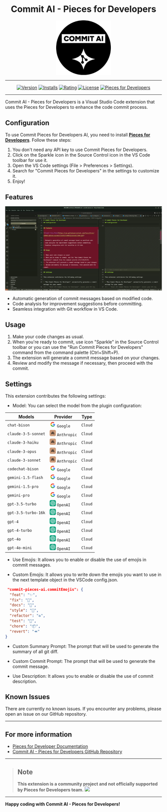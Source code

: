<div align="center">

# Commit AI - Pieces for Developers

<img src="assets/icon.png" width="35%">

---

[![Version][version-badge]][marketplace-url]
[![Installs][installs-badge]][marketplace-url]
[![Rating][rating-badge]][marketplace-url]
[![License][license-badge]][license-url]
[![Pieces for Developers][pieces-badge]][pieces-url]

[version-badge]: https://img.shields.io/visual-studio-marketplace/v/DavideLadisa.commit-pieces-ai?style=for-the-badge
[installs-badge]: https://img.shields.io/visual-studio-marketplace/i/DavideLadisa.commit-pieces-ai?style=for-the-badge
[rating-badge]: https://img.shields.io/visual-studio-marketplace/r/DavideLadisa.commit-pieces-ai?style=for-the-badge
[license-badge]: https://img.shields.io/github/license/FrancoStino/commit-pieces-ai?style=for-the-badge
[pieces-badge]: https://img.shields.io/badge/pieces-for%20developers-191919?style=for-the-badge&logo=data%3Aimage%2Fpng%3Bbase64%2CiVBORw0KGgoAAAANSUhEUgAAABQAAAAUCAQAAAAngNWGAAAB3UlEQVQoz11TTWgTQRj9IGya7UpEPMVuLagYkQr%20QOpRtOBJBBc8eyqCIHgrrYRiipeCCF715E2rULEU3cZWIqXUCtp68Kg0a8EF0WgS7TrveZidZDff6c03b773zTdvROJwxBusToXv%20Y8kqcKNWsUbcqQnhrN%20OWqyJ6KWXznWl6CV8sFLs6nYYAOqQ64vlfaYalbwQif%2F8g6KyDDDI5jBn5j6dXmkT0Tysj6pEy2eR4F3sYmPuIcBnoXpZXXaEbmyL%2FqllzdwEAGM5DaLuG5WratDUr2p8Q%2FafIbkVXzY%2FB7j2rSEbzVcQp5tfsElnMYsSHKHe7EQHw03hTsazilXkRcxigpy3AIJunhsNJQYoSfKVeBR9RCkjTcgt2Bxo9NMh%2FiIriJP4AGIfvWa5DWcRLfpjvSschU5hlG00a8WOAGHK12eknBNo6fKVWSdh3gAGea4H4uJGYQfpDah4XM1oEjyJ%20%2FDwm20Uq9euyVjhahBkqvIcRsk%20RkZfkpNNGp6g%20LIq3FthlM4gxUsYwTnkOJxfSovInLcCudJss4LyMLGZXxL0YLF4ayx2a5gXiebaKeLse6XdiccediaGzfmSPT22y8Xsz0et8UrVCeDtXiuUfiuWvbc7lf4Dx%2FMT2rumNvaAAAAAElFTkSuQmCC
[marketplace-url]: https://marketplace.visualstudio.com/items?itemName=DavideLadisa.commit-pieces-ai
[license-url]: https://github.com/FrancoStino/commit-pieces-ai/blob/main/LICENSE
[pieces-url]: https://pieces.app/

</div>

---

Commit AI - Pieces for Developers is a Visual Studio Code extension that uses the Pieces for Developers to enhance the code commit process.

## Configuration

To use Commit Pieces for Developers AI, you need to install **[Pieces for Developers](https://pieces.app/)**. Follow these steps:

1. You don't need any API key to use Commit Pieces for Developers.
2. Click on the Sparkle icon in the Source Control icon in the VS Code toolbar for use it.
3. Open the VS Code settings (File > Preferences > Settings).
4. Search for "Commit Pieces for Developers" in the settings to customize it.
5. Enjoy!

## Features

![Commit Groq Demo](assets/commitpiecesai-demo.gif)

-   Automatic generation of commit messages based on modified code.
-   Code analysis for improvement suggestions before committing.
-   Seamless integration with Git workflow in VS Code.

## Usage

<!-- Insert icon svg Sparkle -->

1. Make your code changes as usual.
2. When you're ready to commit, use icon "Sparkle" in the Source Control toolbar or you can use the "Run Commit Pieces for Developers" command from the command palette (Ctrl+Shift+P).
3. The extension will generate a commit message based on your changes.
4. Review and modify the message if necessary, then proceed with the commit.

## Settings

This extension contributes the following settings:

- Model: You can select the model from the plugin configuration:


<table>
    <thead>
        <tr>
            <th>Models</th>
            <th>Provider</th>
            <th>Type</th>
        </tr>
    </thead>
    <tbody>
        <tr>
            <td><code>chat-bison</code></td>
            <td><img src="/assets/google.svg" width="20"/>
            <code>Google</code></td>
            <td><code>Cloud</code></td>
        </tr>
        <tr>
            <td><code>claude-3-5-sonnet</code></td>
            <td><img src="/assets/claude-ai-icon.svg" width="20"/>
            <code>Anthropic</code></td>
            <td><code>Cloud</code></td>
        </tr>
        <tr>
            <td><code>claude-3-haiku</code></td>
            <td><img src="/assets/claude-ai-icon.svg" width="20"/>
            <code>Anthropic</code></td>
            <td><code>Cloud</code></td>
        </tr>
        <tr>
            <td><code>claude-3-opus</code></td>
            <td>
            <img src="/assets/claude-ai-icon.svg" width="20"/>
            <code>Anthropic</code>
            </td>
            <td><code>Cloud</code></td>
        </tr>
        <tr>
            <td><code>claude-3-sonnet</code></td>
            <td><img src="/assets/claude-ai-icon.svg" width="20"/>
            <code>Anthropic</code></td>
            <td><code>Cloud</code></td>
        </tr>
        <tr>
            <td><code>codechat-bison</code></td>
            <td><img src="/assets/google.svg" width="20"/>
            <code>Google</code></td>
            <td><code>Cloud</code></td>
        </tr>
        <tr>
            <td><code>gemini-1.5-flash</code></td>
            <td><img src="/assets/google.svg" width="20"/>
            <code>Google</code></td>
            <td><code>Cloud</code></td>
        </tr>
        <tr>
            <td><code>gemini-1.5-pro</code></td>
            <td><img src="/assets/google.svg" width="20"/>
            <code>Google</code></td>
            <td><code>Cloud</code></td>
        </tr>
        <tr>
            <td><code>gemini-pro</code></td>
            <td><img src="/assets/google.svg" width="20"/>
            <code>Google</code></td>
            <td><code>Cloud</code></td>
        </tr>
        <tr>
            <td><code>gpt-3.5-turbo</code></td>
            <td>
            <img src="/assets/chatgpt-seeklogo.svg" width="20"/>
            <code>OpenAI</code></td>
            <td><code>Cloud</code></td>
        </tr>
        <tr>
            <td><code>gpt-3.5-turbo-16k</code></td>
            <td><img src="/assets/chatgpt-seeklogo.svg" width="20"/>
            <code>OpenAI</code></td>
            <td><code>Cloud</code></td>
        </tr>
        <tr>
            <td><code>gpt-4</code></td>
            <td><img src="/assets/chatgpt-seeklogo.svg" width="20"/>
            <code>OpenAI</code></td>
            <td><code>Cloud</code></td>
        </tr>
        <tr>
            <td><code>gpt-4-turbo</code></td>
            <td><img src="/assets/chatgpt-seeklogo.svg" width="20"/>
            <code>OpenAI</code></td>
            <td><code>Cloud</code></td>
        </tr>
        <tr>
            <td><code>gpt-4o</code></td>
            <td><img src="/assets/chatgpt-seeklogo.svg" width="20"/>
            <code>OpenAI</code></td>
            <td><code>Cloud</code></td>
        </tr>
        <tr>
            <td><code>gpt-4o-mini</code></td>
            <td><img src="/assets/chatgpt-seeklogo.svg" width="20"/>
            <code>OpenAI</code></td>
            <td><code>Cloud</code></td>
        </tr>
    </tbody>
</table>

- Use Emojis: It allows you to enable or disable the use of emojis in commit messages.

- Custom Emojis: It allows you to write down the emojis you want to use in the next template object in the VSCode config.json.

```json
 "commit-pieces-ai.commitEmojis": {
  "feat": "✨",
  "fix": "🐛",
  "docs": "📝",
  "style": "💎",
  "refactor": "♻️",
  "test": "🧪",
  "chore": "📦",
  "revert": "⏪"
}
```

- Custom Summary Prompt: The prompt that will be used to generate the summary of all git diff.

- Custom Commit Prompt: The prompt that will be used to generate the commit message.

- Use Description: It allows you to enable or disable the use of commit description.

## Known Issues

There are currently no known issues. If you encounter any problems, please open an issue on our GitHub repository.

---

## For more information

-   [Pieces for Developer Documentation](https://docs.pieces.app/)
-   [Commit AI - Pieces for Developers GitHub Repository](https://github.com/FrancoStino/commit-pieces-ai)

---

>## Note
>**This extension is a community project and not officially supported by Pieces for Developers team.** <img src="https://cdn.discordapp.com/emojis/1099134036481413140.gif?size=40">

---

**Happy coding with Commit AI - Pieces for Developers!**
